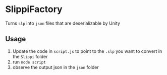 ﻿# SlippiFactory
Turns `slp` into `json` files that are deserializable  by Unity

## Usage
1. Update the code in `script.js` to point to the `.slp` you want to convert in the `Slippi` folder
2. run `node script`
3. observe the output json in the `json` folder
